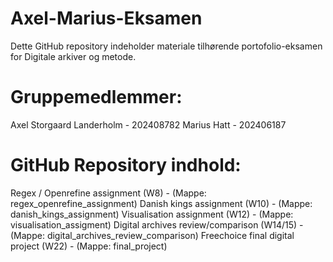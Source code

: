 # Axel-Marius-Eksamen
Dette GitHub repository indeholder materiale tilhørende portofolio-eksamen for Digitale arkiver og metode.

# Gruppemedlemmer:
Axel Storgaard Landerholm - 202408782
Marius Hatt - 202406187

# GitHub Repository indhold:
Regex / Openrefine assignment (W8) - (Mappe: regex_openrefine_assignment)
Danish kings assignment (W10) - (Mappe: danish_kings_assignment)
Visualisation assignment (W12) - (Mappe: visualisation_assigment)
Digital archives review/comparison (W14/15) - (Mappe: digital_archives_review_comparison)
Freechoice final digital project (W22) - (Mappe: final_project)
